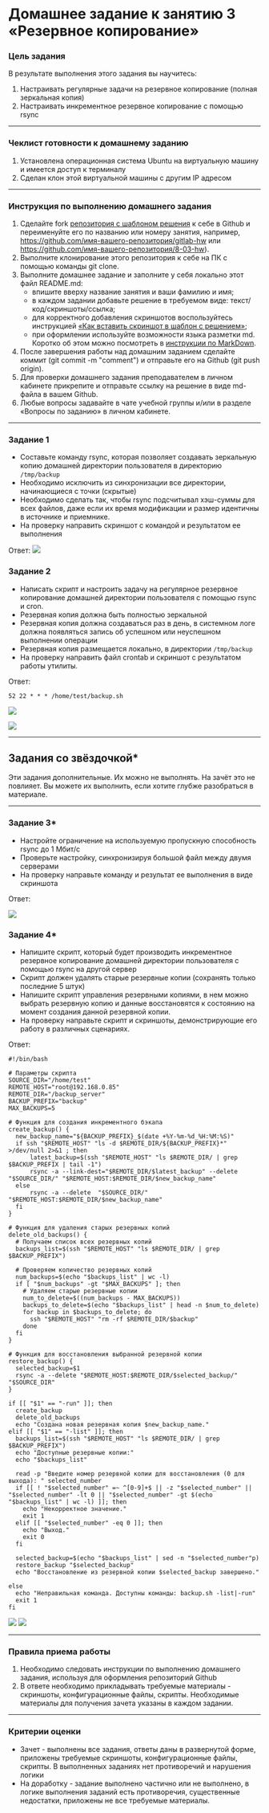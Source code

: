 # Домашнее задание к занятию 3 «Резервное копирование»

### Цель задания
В результате выполнения этого задания вы научитесь:
1. Настраивать регулярные задачи на резервное копирование (полная зеркальная копия)
2. Настраивать инкрементное резервное копирование с помощью rsync

------

### Чеклист готовности к домашнему заданию

1. Установлена операционная система Ubuntu на виртуальную машину и имеется доступ к терминалу
2. Сделан клон этой виртуальной машины с другим IP адресом


------

### Инструкция по выполнению домашнего задания

1. Сделайте fork [репозитория c шаблоном решения](https://github.com/netology-code/sys-pattern-homework) к себе в Github и переименуйте его по названию или номеру занятия, например, https://github.com/имя-вашего-репозитория/gitlab-hw или https://github.com/имя-вашего-репозитория/8-03-hw).
2. Выполните клонирование этого репозитория к себе на ПК с помощью команды git clone.
3. Выполните домашнее задание и заполните у себя локально этот файл README.md:
   - впишите вверху название занятия и ваши фамилию и имя;
   - в каждом задании добавьте решение в требуемом виде: текст/код/скриншоты/ссылка;
   - для корректного добавления скриншотов воспользуйтесь инструкцией [«Как вставить скриншот в шаблон с решением»](https://github.com/netology-code/sys-pattern-homework/blob/main/screen-instruction.md);
   - при оформлении используйте возможности языка разметки md. Коротко об этом можно посмотреть в [инструкции по MarkDown](https://github.com/netology-code/sys-pattern-homework/blob/main/md-instruction.md).
4. После завершения работы над домашним заданием сделайте коммит (git commit -m "comment") и отправьте его на Github (git push origin).
5. Для проверки домашнего задания преподавателем в личном кабинете прикрепите и отправьте ссылку на решение в виде md-файла в вашем Github.
6. Любые вопросы задавайте в чате учебной группы и/или в разделе «Вопросы по заданию» в личном кабинете.



------



### Задание 1
- Составьте команду rsync, которая позволяет создавать зеркальную копию домашней директории пользователя в директорию `/tmp/backup`
- Необходимо исключить из синхронизации все директории, начинающиеся с точки (скрытые)
- Необходимо сделать так, чтобы rsync подсчитывал хэш-суммы для всех файлов, даже если их время модификации и размер идентичны в источнике и приемнике.
- На проверку направить скриншот с командой и результатом ее выполнения

Ответ:
![](attachmants/2023-07-22_21-59-43.png)


### Задание 2
- Написать скрипт и настроить задачу на регулярное резервное копирование домашней директории пользователя с помощью rsync и cron.
- Резервная копия должна быть полностью зеркальной
- Резервная копия должна создаваться раз в день, в системном логе должна появляться запись об успешном или неуспешном выполнении операции
- Резервная копия размещается локально, в директории `/tmp/backup`
- На проверку направить файл crontab и скриншот с результатом работы утилиты.

Ответ:
```corntab 
52 22 * * * /home/test/backup.sh
```
![](attachmants/2023-07-22_22-54-38.png)

![](attachmants/2023-07-22_22-57-23.png)

---

## Задания со звёздочкой*
Эти задания дополнительные. Их можно не выполнять. На зачёт это не повлияет. Вы можете их выполнить, если хотите глубже разобраться в материале.

---

### Задание 3*
- Настройте ограничение на используемую пропускную способность rsync до 1 Мбит/c
- Проверьте настройку, синхронизируя большой файл между двумя серверами
- На проверку направьте команду и результат ее выполнения в виде скриншота

Ответ:

![](attachmants/2023-07-23_15-08-47.png)


### Задание 4*
- Напишите скрипт, который будет производить инкрементное резервное копирование домашней директории пользователя с помощью rsync на другой сервер
- Скрипт должен удалять старые резервные копии (сохранять только последние 5 штук)
- Напишите скрипт управления резервными копиями, в нем можно выбрать резервную копию и данные восстановятся к состоянию на момент создания данной резервной копии.
- На проверку направьте скрипт и скриншоты, демонстрирующие его работу в различных сценариях.

Ответ:

```            
#!/bin/bash

# Параметры скрипта
SOURCE_DIR="/home/test"
REMOTE_HOST="root@192.168.0.85"
REMOTE_DIR="/backup_server"
BACKUP_PREFIX="backup"
MAX_BACKUPS=5

# Функция для создания инкрементного бэкапа
create_backup() {
  new_backup_name="${BACKUP_PREFIX}_$(date +%Y-%m-%d_%H:%M:%S)"
  if ssh "$REMOTE_HOST" "ls -d $REMOTE_DIR/${BACKUP_PREFIX}*" >/dev/null 2>&1 ; then 
      latest_backup=$(ssh "$REMOTE_HOST" "ls $REMOTE_DIR/ | grep $BACKUP_PREFIX | tail -1")
      rsync -a --link-dest="$REMOTE_DIR/$latest_backup" --delete  "$SOURCE_DIR/" "$REMOTE_HOST:$REMOTE_DIR/$new_backup_name"
  else
      rsync -a --delete  "$SOURCE_DIR/" "$REMOTE_HOST:$REMOTE_DIR/$new_backup_name"
  fi
}

# Функция для удаления старых резервных копий
delete_old_backups() {
  # Получаем список всех резервных копий
  backups_list=$(ssh "$REMOTE_HOST" "ls $REMOTE_DIR/ | grep $BACKUP_PREFIX")

  # Проверяем количество резервных копий
  num_backups=$(echo "$backups_list" | wc -l)
  if [ "$num_backups" -gt "$MAX_BACKUPS" ]; then
    # Удаляем старые резервные копии
    num_to_delete=$((num_backups - MAX_BACKUPS))
    backups_to_delete=$(echo "$backups_list" | head -n $num_to_delete)
    for backup in $backups_to_delete; do
      ssh "$REMOTE_HOST" "rm -rf $REMOTE_DIR/$backup"
    done
  fi
}

# Функция для восстановления выбранной резервной копии
restore_backup() {
  selected_backup=$1
  rsync -a --delete "$REMOTE_HOST:$REMOTE_DIR/$selected_backup/" "$SOURCE_DIR"
}

if [[ "$1" == "-run" ]]; then
  create_backup
  delete_old_backups
  echo "Создана новая резервная копия $new_backup_name."
elif [[ "$1" == "-list" ]]; then
  backups_list=$(ssh "$REMOTE_HOST" "ls $REMOTE_DIR/ | grep $BACKUP_PREFIX")
  echo "Доступные резервные копии:"
  echo "$backups_list"

  read -p "Введите номер резервной копии для восстановления (0 для выхода): " selected_number
  if [[ ! "$selected_number" =~ ^[0-9]+$ || -z "$selected_number" ||  "$selected_number" -lt 0 || "$selected_number" -gt $(echo "$backups_list" | wc -l) ]]; then
    echo "Некорректное значение."
    exit 1
  elif [[ "$selected_number" -eq 0 ]]; then
    echo "Выход."
    exit 0
  fi

  selected_backup=$(echo "$backups_list" | sed -n "$selected_number"p)
  restore_backup "$selected_backup"
  echo "Восстановление из резервной копии $selected_backup завершено."

else
  echo "Неправильная команда. Доступны команды: backup.sh -list|-run"
  exit 1
fi
```
![](attachmants/2023-07-23_17-05-47.png)
![](attachmants/2023-07-23_17-06-24.png)

------

### Правила приема работы

1. Необходимо следовать инструкции по выполнению домашнего задания, используя для оформления репозиторий Github
2. В ответе необходимо прикладывать требуемые материалы - скриншоты, конфигурационные файлы, скрипты. Необходимые материалы для получения зачета указаны в каждом задании.


------

### Критерии оценки

- Зачет - выполнены все задания, ответы даны в развернутой форме, приложены требуемые скриншоты, конфигурационные файлы, скрипты. В выполненных заданиях нет противоречий и нарушения логики
- На доработку - задание выполнено частично или не выполнено, в логике выполнения заданий есть противоречия, существенные недостатки, приложены не все требуемые материалы.



